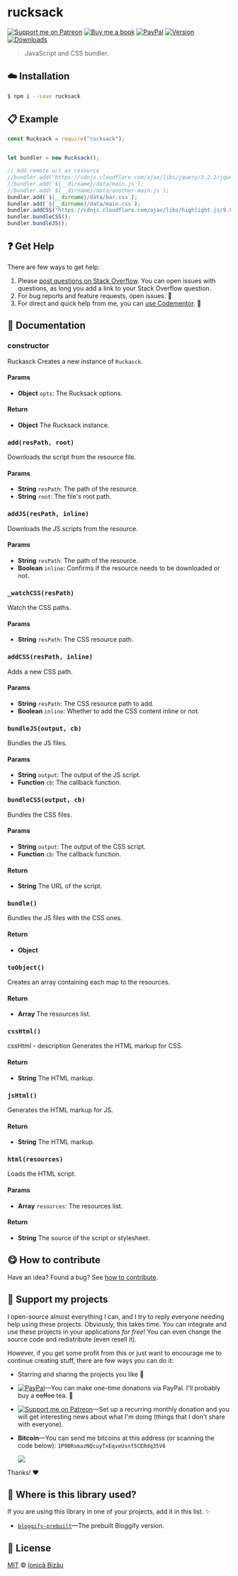 
# rucksack

 [![Support me on Patreon][badge_patreon]][patreon] [![Buy me a book][badge_amazon]][amazon] [![PayPal][badge_paypal_donate]][paypal-donations] [![Version](https://img.shields.io/npm/v/rucksack.svg)](https://www.npmjs.com/package/rucksack) [![Downloads](https://img.shields.io/npm/dt/rucksack.svg)](https://www.npmjs.com/package/rucksack)

> JavaScript and CSS bundler.

## :cloud: Installation

```sh
$ npm i --save rucksack
```


## :clipboard: Example



```js
const Rucksack = require("rucksack");


let bundler = new Rucksack();

// Add remote url as resource
//bundler.add("https://cdnjs.cloudflare.com/ajax/libs/jquery/3.2.1/jquery.js");
//bundler.add(`${__dirname}/data/main.js`);
//bundler.add(`${__dirname}/data/another-main.js`);
bundler.add(`${__dirname}/data/bar.css`);
bundler.add(`${__dirname}/data/main.css`);
bundler.addCSS("https://cdnjs.cloudflare.com/ajax/libs/highlight.js/9.8.0/styles/default.min.css", false);
bundler.bundleCSS();
bundler.bundleJS();
```

## :question: Get Help

There are few ways to get help:

 1. Please [post questions on Stack Overflow](https://stackoverflow.com/questions/ask). You can open issues with questions, as long you add a link to your Stack Overflow question.
 2. For bug reports and feature requests, open issues. :bug:
 3. For direct and quick help from me, you can [use Codementor](https://www.codementor.io/johnnyb). :rocket:


## :memo: Documentation


### constructor

Ruckasck
Creates a new instance of `Ruckasck`.

#### Params
- **Object** `opts`: The Rucksack options.

#### Return
- **Object** The Rucksack instance.

### `add(resPath, root)`
Downloads the script from the resource file.

#### Params
- **String** `resPath`: The path of the resource.
- **String** `root`: The file's root path.

### `addJS(resPath, inline)`
Downloads the JS scripts from the resource.

#### Params
- **String** `resPath`: The path of the resource.
- **Boolean** `inline`: Confirms if the resource needs to be downloaded or not.

### `_watchCSS(resPath)`
Watch the CSS paths.

#### Params
- **String** `resPath`: The CSS resource path.

### `addCSS(resPath, inline)`
Adds a new CSS path.

#### Params
- **String** `resPath`: The CSS resource path to add.
- **Boolean** `inline`: Whether to add the CSS content inline or not.

### `bundleJS(output, cb)`
Bundles the JS files.

#### Params
- **String** `output`: The output of the JS script.
- **Function** `cb`: The callback function.

### `bundleCSS(output, cb)`
Bundles the CSS files.

#### Params
- **String** `output`: The output of the CSS script.
- **Function** `cb`: The callback function.

#### Return
- **String** The URL of the script.

### `bundle()`
Bundles the JS files with the CSS ones.

#### Return
- **Object**

### `toObject()`
Creates an array containing each map to the resources.

#### Return
- **Array** The resources list.

### `cssHtml()`
cssHtml - description
Generates the HTML markup for CSS.

#### Return
- **String** The HTML markup.

### `jsHtml()`
Generates the HTML markup for JS.

#### Return
- **String** The HTML markup.

### `html(resources)`
Loads the HTML script.

#### Params
- **Array** `resources`: The resources list.

#### Return
- **String** The source of the script or stylesheet.



## :yum: How to contribute
Have an idea? Found a bug? See [how to contribute][contributing].


## :sparkling_heart: Support my projects

I open-source almost everything I can, and I try to reply everyone needing help using these projects. Obviously,
this takes time. You can integrate and use these projects in your applications *for free*! You can even change the source code and redistribute (even resell it).

However, if you get some profit from this or just want to encourage me to continue creating stuff, there are few ways you can do it:

 - Starring and sharing the projects you like :rocket:
 - [![PayPal][badge_paypal]][paypal-donations]—You can make one-time donations via PayPal. I'll probably buy a ~~coffee~~ tea. :tea:
 - [![Support me on Patreon][badge_patreon]][patreon]—Set up a recurring monthly donation and you will get interesting news about what I'm doing (things that I don't share with everyone).
 - **Bitcoin**—You can send me bitcoins at this address (or scanning the code below): `1P9BRsmazNQcuyTxEqveUsnf5CERdq35V6`

    ![](https://i.imgur.com/z6OQI95.png)

Thanks! :heart:


## :dizzy: Where is this library used?
If you are using this library in one of your projects, add it in this list. :sparkles:


 - [`bloggify-prebuilt`](https://github.com/Bloggify/bloggify-prebuilt#readme)—The prebuilt Bloggify version.

## :scroll: License

[MIT][license] © [Ionică Bizău][website]

[badge_patreon]: http://ionicabizau.github.io/badges/patreon.svg
[badge_amazon]: http://ionicabizau.github.io/badges/amazon.svg
[badge_paypal]: http://ionicabizau.github.io/badges/paypal.svg
[badge_paypal_donate]: http://ionicabizau.github.io/badges/paypal_donate.svg
[patreon]: https://www.patreon.com/ionicabizau
[amazon]: http://amzn.eu/hRo9sIZ
[paypal-donations]: https://www.paypal.com/cgi-bin/webscr?cmd=_s-xclick&hosted_button_id=RVXDDLKKLQRJW
[donate-now]: http://i.imgur.com/6cMbHOC.png

[license]: http://showalicense.com/?fullname=Ionic%C4%83%20Biz%C4%83u%20%3Cbizauionica%40gmail.com%3E%20(http%3A%2F%2Fionicabizau.net)&year=2016#license-mit
[website]: http://ionicabizau.net
[contributing]: /CONTRIBUTING.md
[docs]: /DOCUMENTATION.md
